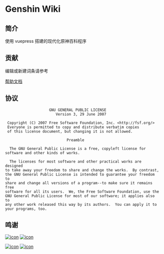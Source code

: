 # Genshin Wiki

## 简介

使用 vuepress 搭建的现代化原神百科程序

## 贡献

编辑或新建词条请参考

[帮助文档](src/docs/README.md)

## 协议

```license
                    GNU GENERAL PUBLIC LICENSE
                       Version 3, 29 June 2007

 Copyright (C) 2007 Free Software Foundation, Inc. <http://fsf.org/>
 Everyone is permitted to copy and distribute verbatim copies
 of this license document, but changing it is not allowed.

                            Preamble

  The GNU General Public License is a free, copyleft license for
software and other kinds of works.

  The licenses for most software and other practical works are designed
to take away your freedom to share and change the works.  By contrast,
the GNU General Public License is intended to guarantee your freedom to
share and change all versions of a program--to make sure it remains free
software for all its users.  We, the Free Software Foundation, use the
GNU General Public License for most of our software; it applies also to
any other work released this way by its authors.  You can apply it to
your programs, too.
```

## 鸣谢

[![icon][vuepress]][vuepress-link] [![icon][vuepress-star]][vuepress-star-link]

[![icon][vuepress-theme-reco]][vuepress-theme-reco-link] [![icon][vuepress-theme-reco-star]][vuepress-theme-reco-star-link]

[vuepress]: https://badgen.net/badge/vuepress/MIT/green
[vuepress-link]: https://vuepress.vuejs.org/
[vuepress-star]: https://badgen.net/github/stars/vuejs/vuepress
[vuepress-star-link]: https://github.com/vuejs/vuepress
[vuepress-theme-reco]: https://badgen.net/badge/vuepress-theme-reco/MIT/green
[vuepress-theme-reco-link]: https://vuepress-theme-reco.recoluan.com/
[vuepress-theme-reco-star]: https://badgen.net/github/stars/vue-reco/vuepress-theme-reco
[vuepress-theme-reco-star-link]: https://github.com/vue-reco/vuepress-theme-reco
